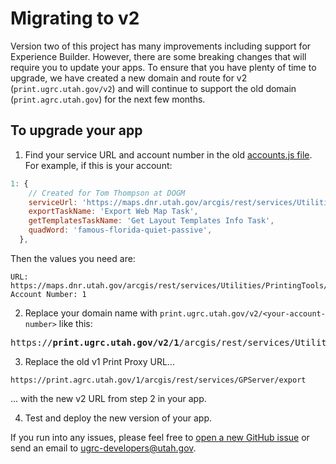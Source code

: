 # Migrating to v2

Version two of this project has many improvements including support for Experience Builder. However, there are some breaking changes that will require you to update your apps. To ensure that you have plenty of time to upgrade, we have created a new domain and route for v2 (`print.ugrc.utah.gov/v2`) and will continue to support the old domain (`print.agrc.utah.gov`) for the next few months.

## To upgrade your app

1. Find your service URL and account number in the old [accounts.js file](https://github.com/agrc/serverless-print-proxy/blob/v1.1.16/accounts.js). For example, if this is your account:

```js
1: {
    // Created for Tom Thompson at DOGM
    serviceUrl: 'https://maps.dnr.utah.gov/arcgis/rest/services/Utilities/PrintingTools/GPServer',
    exportTaskName: 'Export Web Map Task',
    getTemplatesTaskName: 'Get Layout Templates Info Task',
    quadWord: 'famous-florida-quiet-passive',
  },
```

Then the values you need are:

```text
URL: https://maps.dnr.utah.gov/arcgis/rest/services/Utilities/PrintingTools/GPServer
Account Number: 1
```

<!-- markdownlint-disable MD029 -->

2. Replace your domain name with `print.ugrc.utah.gov/v2/<your-account-number>` like this:

<!-- markdownlint-disable MD033 -->
<pre>
https://<b>print.ugrc.utah.gov/v2/1</b>/arcgis/rest/services/Utilities/PrintingTools/GPServer
</pre>
<!-- markdownlint-enable MD033 -->

3. Replace the old v1 Print Proxy URL...

```text
https://print.agrc.utah.gov/1/arcgis/rest/services/GPServer/export
```

... with the new v2 URL from step 2 in your app.

4. Test and deploy the new version of your app.

If you run into any issues, please feel free to [open a new GitHub issue](https://github.com/agrc/serverless-print-proxy/issues/new) or send an email to [ugrc-developers@utah.gov](mailto:ugrc-developers@utah.gov).
